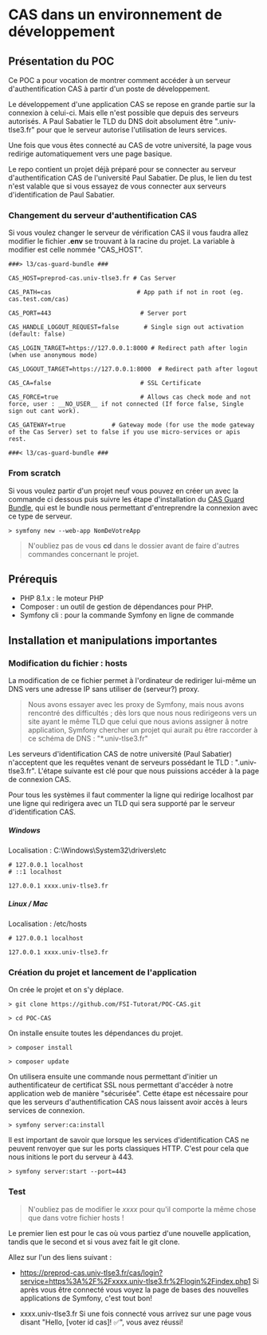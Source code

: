 # CAS dans un environnement de développement
## Présentation du POC
Ce POC a pour vocation de montrer comment accéder à un serveur d'authentification CAS à partir d'un poste de développement.

Le développement d'une application CAS se repose en grande partie sur la connexion à celui-ci. Mais elle n'est possible que depuis des serveurs autorisés. A Paul Sabatier le TLD du DNS doit absolument être ".univ-tlse3.fr" pour que le serveur autorise l'utilisation de leurs services.

Une fois que vous êtes connecté au CAS de votre université, la page vous redirige automatiquement vers une page basique.

Le repo contient un projet déjà préparé pour se connecter au serveur d'authentification CAS de l'université Paul Sabatier. De plus, le lien du test n'est valable que si vous essayez de vous connecter aux serveurs d'identification de Paul Sabatier.

### Changement du serveur d'authentification CAS
Si vous voulez changer le serveur de vérification CAS il vous faudra allez modifier le fichier __.env__ se trouvant à la racine du projet. La variable à modifier est celle nommée "CAS_HOST".
```
###> l3/cas-guard-bundle ###

CAS_HOST=preprod-cas.univ-tlse3.fr # Cas Server

CAS_PATH=cas                        # App path if not in root (eg. cas.test.com/cas)

CAS_PORT=443                         # Server port

CAS_HANDLE_LOGOUT_REQUEST=false       # Single sign out activation (default: false)

CAS_LOGIN_TARGET=https://127.0.0.1:8000 # Redirect path after login (when use anonymous mode)

CAS_LOGOUT_TARGET=https://127.0.0.1:8000  # Redirect path after logout

CAS_CA=false                         # SSL Certificate

CAS_FORCE=true                       # Allows cas check mode and not force, user : __NO_USER__ if not connected (If force false, Single sign out cant work).

CAS_GATEWAY=true             # Gateway mode (for use the mode gateway of the Cas Server) set to false if you use micro-services or apis rest.

###< l3/cas-guard-bundle ###
```

### From scratch
Si vous voulez partir d'un projet neuf vous pouvez en créer un avec la commande ci dessous puis suivre les étape d'installation du [CAS Guard Bundle](https://github.com/l3-team/CasGuardBundle), qui est le bundle nous permettant d'entreprendre la connexion avec ce type de serveur.
```
> symfony new --web-app NomDeVotreApp
```

> N'oubliez pas de vous __cd__ dans le dossier avant de faire d'autres commandes concernant le projet.

## Prérequis
- PHP 8.1.x : le moteur PHP
- Composer : un outil de gestion de dépendances pour PHP.
- Symfony cli : pour la commande Symfony en ligne de commande

## Installation et manipulations importantes
### Modification du fichier : hosts
La modification de ce fichier permet à l'ordinateur de rediriger lui-même un DNS vers une adresse IP sans utiliser de (serveur?) proxy.

> Nous avons essayer avec les proxy de Symfony, mais nous avons rencontré des difficultés ; dès lors que nous nous redirigeons vers un site ayant le même TLD que celui que nous avions assigner â notre application, Symfony chercher un projet qui aurait pu être raccorder à ce schéma de DNS : "*.univ-tlse3.fr"

Les serveurs d'identification CAS de notre université (Paul Sabatier) n'acceptent que les requêtes venant de serveurs possédant le TLD : ".univ-tlse3.fr". L'étape suivante est clé pour que nous puissions accéder à la page de connexion CAS.

Pour tous les systèmes il faut commenter la ligne qui redirige localhost par une ligne qui redirigera avec un TLD qui sera supporté par le serveur d'identification CAS.

##### Windows
Localisation : C:\Windows\System32\drivers\etc
```
# 127.0.0.1 localhost
# ::1 localhost

127.0.0.1 xxxx.univ-tlse3.fr
```

##### Linux / Mac
Localisation : /etc/hosts
```
# 127.0.0.1 localhost

127.0.0.1 xxxx.univ-tlse3.fr
```


### Création du projet et lancement de l'application
On crée le projet et on s'y déplace.
```
> git clone https://github.com/FSI-Tutorat/POC-CAS.git

> cd POC-CAS
```

On installe ensuite toutes les dépendances du projet.
```
> composer install

> composer update
```

On utilisera ensuite une commande nous permettant d'initier un authentificateur de certificat SSL nous permettant d'accéder à notre application web de manière "sécurisée". Cette étape est nécessaire pour que les serveurs d'authentification CAS nous laissent avoir accès à leurs services de connexion.
```
> symfony server:ca:install
```

Il est important de savoir que lorsque les services d'identification CAS ne peuvent renvoyer que sur les ports classiques HTTP. C'est pour cela que nous initions le port du serveur à 443.
```
> symfony server:start --port=443
```


### Test
> N'oubliez pas de modifier le _xxxx_ pour qu'il comporte la même chose que dans votre fichier hosts !

Le premier lien est pour le cas où vous partiez d'une nouvelle application, tandis que le second et si vous avez fait le git clone.

Allez sur l'un des liens suivant :

- https://preprod-cas.univ-tlse3.fr/cas/login?service=https%3A%2F%2Fxxxx.univ-tlse3.fr%2Flogin%2Findex.php1
Si après vous être connecté vous voyez la page de bases des nouvelles applications de Symfony, c'est tout bon!

- xxxx.univ-tlse3.fr
Si une fois connecté vous arrivez sur une page vous disant "Hello, [voter id cas]! ✅", vous avez réussi!
